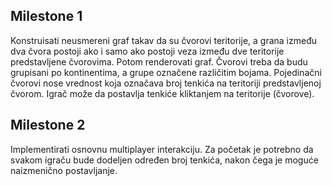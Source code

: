 ## Milestone 1

Konstruisati neusmereni graf takav da su čvorovi teritorije, a grana između dva čvora postoji ako i samo ako postoji veza između dve teritorije predstavljene čvorovima. Potom renderovati graf. Čvorovi treba da budu grupisani po kontinentima, a grupe označene različitim bojama. Pojedinačni čvorovi nose vrednost koja označava broj tenkića na teritoriji predstavljenoj čvorom. Igrač može da postavlja tenkiće kliktanjem na teritorije (čvorove).

## Milestone 2

Implementirati osnovnu multiplayer interakciju. Za početak je potrebno da svakom igraču bude dodeljen određen broj tenkića, nakon čega je moguće naizmenično postavljanje.
